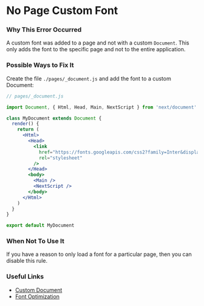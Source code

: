 # No Page Custom Font

### Why This Error Occurred

A custom font was added to a page and not with a custom `Document`. This only adds the font to the specific page and not to the entire application.

### Possible Ways to Fix It

Create the file `./pages/_document.js` and add the font to a custom Document:

```jsx
// pages/_document.js

import Document, { Html, Head, Main, NextScript } from 'next/document'

class MyDocument extends Document {
  render() {
    return (
      <Html>
        <Head>
          <link
            href="https://fonts.googleapis.com/css2?family=Inter&display=optional"
            rel="stylesheet"
          />
        </Head>
        <body>
          <Main />
          <NextScript />
        </body>
      </Html>
    )
  }
}

export default MyDocument
```

### When Not To Use It

If you have a reason to only load a font for a particular page, then you can disable this rule.

### Useful Links

- [Custom Document](https://nextjs.org/docs/advanced-features/custom-document)
- [Font Optimization](https://nextjs.org/docs/basic-features/font-optimization)
